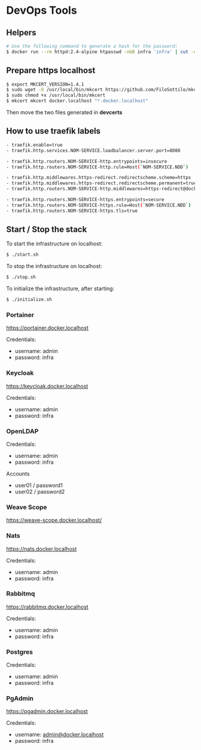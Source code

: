 # DevOps Tools

## Helpers

```sh
# Use the following command to generate a hash for the password:
$ docker run --rm httpd:2.4-alpine htpasswd -nbB infra 'infra' | cut -d ":" -f 2
```

## Prepare https localhost

```sh
$ export MKCERT_VERSION=1.4.1
$ sudo wget -O /usr/local/bin/mkcert https://github.com/FiloSottile/mkcert/releases/download/v$MKCERT_VERSION/mkcert-v$MKCERT_VERSION-linux-amd64
$ sudo chmod +x /usr/local/bin/mkcert
$ mkcert mkcert docker.localhost "*.docker.localhost"
```

Then move the two files generated in __devcerts__

## How to use traefik labels

```sh
- traefik.enable=true
- traefik.http.services.NOM-SERVICE.loadbalancer.server.port=8080

- traefik.http.routers.NOM-SERVICE-http.entrypoints=insecure
- traefik.http.routers.NOM-SERVICE-http.rule=Host(`NOM-SERVICE.NDD`)

- traefik.http.middlewares.https-redirect.redirectscheme.scheme=https
- traefik.http.middlewares.https-redirect.redirectscheme.permanent=true
- traefik.http.routers.NOM-SERVICE-http.middlewares=https-redirect@docker

- traefik.http.routers.NOM-SERVICE-https.entrypoints=secure
- traefik.http.routers.NOM-SERVICE-https.rule=Host(`NOM-SERVICE.NDD`)
- traefik.http.routers.NOM-SERVICE-https.tls=true
```

## Start / Stop the stack

To start the infrastructure on localhost:

```sh
$ ./start.sh
```

To stop the infrastructure on localhost:

```sh
$ ./stop.sh
```

To initialize the infrastructure, after starting:

```sh
$ ./initialize.sh
```

### Portainer

https://portainer.docker.localhost

Credentials:
* username: admin
* password: infra

### Keycloak

https://keycloak.docker.localhost

Credentials:
* username: admin
* password: infra

### OpenLDAP

Credentials:
* username: admin
* password: infra

Accounts
* user01 / password1
* user02 / password2

### Weave Scope

https://weave-scope.docker.localhost/

### Nats

https://nats.docker.localhost

Credentials:
* username: admin
* password: infra

### Rabbitmq

https://rabbitmq.docker.localhost

Credentials:
* username: admin
* password: infra

### Postgres

Credentials:
* username: admin
* password: infra

### PgAdmin

https://pgadmin.docker.localhost

Credentials:
* username: admin@docker.localhost
* password: infra
